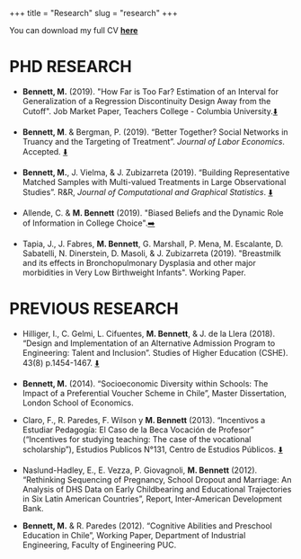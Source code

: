 +++
title = "Research"
slug = "research"
+++

You can download my full CV **[here](/files/CV_mbennett.pdf)**

# PHD RESEARCH 

* **Bennett, M.** (2019). "How Far is Too Far? Estimation of an Interval for Generalization of a Regression Discontinuity Design Away from the Cutoff". Job Market Paper, Teachers College - Columbia University.[:arrow_down:](/files/sub/MBennett_GRD.pdf)
    
* **Bennett, M**. & Bergman, P. (2019). “Better Together? Social Networks in Truancy and the Targeting of Treatment”. *Journal of Labor Economics*. Accepted. [:arrow_down:](/files/networks_paper.pdf)

* **Bennett, M.**, J. Vielma, & J. Zubizarreta (2019). “Building Representative Matched Samples with Multi-valued Treatments in Large Observational Studies”. R&R, *Journal of Computational and Graphical Statistics*. [:arrow_down:](https://arxiv.org/abs/1810.06707)

* Allende, C. & **M. Bennett** (2019). "Biased Beliefs and the Dynamic Role of Information in College Choice".[:arrow_right:](http://www.magdalenabennett.com/abstracts#chile-rct/)

* Tapia, J., J. Fabres, **M. Bennett**, G. Marshall, P. Mena, M. Escalante, D. Sabatelli, N. Dinerstein, D. Masoli, & J. Zubizarreta (2019). "Breastmilk and its effects in Bronchopulmonary Dysplasia and other major morbidities in Very Low Birthweight Infants". Working Paper.

# PREVIOUS RESEARCH

* Hilliger, I., C. Gelmi, L. Cifuentes, **M. Bennett**,  & J. de la Llera (2018). “Design and Implementation of an Alternative Admission Program to Engineering: Talent and Inclusion”. Studies of Higher Education (CSHE). 43(8) p.1454-1467. [:arrow_down:](https://www.tandfonline.com/doi/abs/10.1080/03075079.2016.1263291?journalCode=cshe20)

* **Bennett, M.** (2014). “Socioeconomic Diversity within Schools: The Impact of a Preferential Voucher Scheme in Chile”, Master Dissertation, London School of Economics.

* Claro, F., R. Paredes, F. Wilson y **M. Bennett** (2013). “Incentivos a Estudiar Pedagogía: El Caso de la Beca Vocación de Profesor” (“Incentives for studying teaching: The case of the vocational scholarship”), Estudios Publicos N°131, Centro de Estudios Públicos. [:arrow_down:](https://www.cepchile.cl/cep/site/artic/20160304/asocfile/20160304100405/rev131_FClaro-RParedes-MBennett-TWilson.pdf)

* Naslund-Hadley, E., E. Vezza, P. Giovagnoli, **M. Bennett** (2012). “Rethinking Sequencing of Pregnancy, School Dropout and Marriage: An Analysis of DHS Data on Early Childbearing and Educational Trajectories in Six Latin American Countries”, Report, Inter-American Development Bank.

* **Bennett, M.** & R. Paredes (2012). “Cognitive Abilities and Preschool Education in Chile”, Working Paper, Department of Industrial Engineering, Faculty of Engineering PUC.
